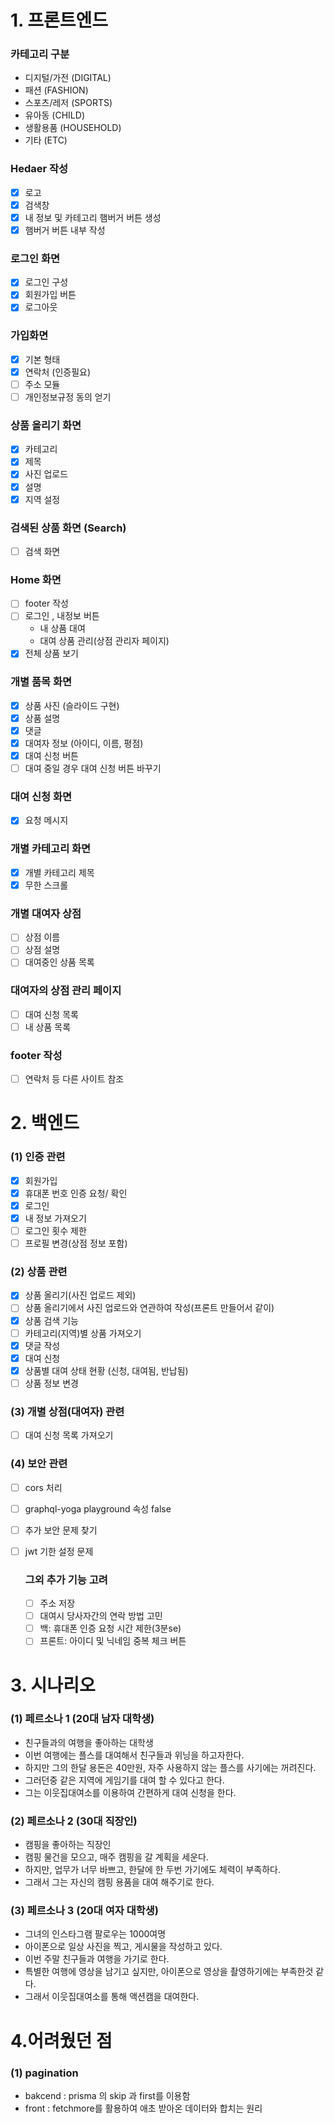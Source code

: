 ﻿# 1. 프론트엔드

### 카테고리 구분

- 디지털/가전 (DIGITAL)
- 패션 (FASHION)
- 스포츠/레저 (SPORTS)
- 유아동 (CHILD)
- 생활용품 (HOUSEHOLD)
- 기타 (ETC)

### Hedaer 작성

- [x] 로고
- [x] 검색창
- [x] 내 정보 및 카테고리 햄버거 버튼 생성
- [x] 햄버거 버튼 내부 작성

### 로그인 화면

- [x] 로그인 구성
- [x] 회원가입 버튼
- [x] 로그아웃

### 가입화면

- [x] 기본 형태
- [x] 연락처 (인증필요)
- [ ] 주소 모듈
- [ ] 개인정보규정 동의 얻기

### 상품 올리기 화면

- [x] 카테고리
- [x] 제목
- [x] 사진 업로드
- [x] 설명
- [x] 지역 설정

### 검색된 상품 화면 (Search)

- [ ] 검색 화면

### Home 화면

- [ ] footer 작성
- [ ] 로그인 , 내정보 버튼
  - 내 상품 대여
  - 대여 상품 관리(상점 관리자 페이지)
- [x] 전체 상품 보기

### 개별 품목 화면

- [x] 상품 사진 (슬라이드 구현)
- [x] 상품 설명
- [x] 댓글
- [x] 대여자 정보 (아이디, 이름, 평점)
- [x] 대여 신청 버튼 
- [ ] 대여 중일 경우 대여 신청 버튼 바꾸기

### 대여 신청 화면

- [x] 요청 메시지

### 개별 카테고리 화면

- [x] 개별 카테고리 제목
- [x] 무한 스크롤

### 개별 대여자 상점

- [ ] 상점 이름
- [ ] 상점 설명
- [ ] 대여중인 상품 목록

### 대여자의 상점 관리 페이지

- [ ] 대여 신청 목록
- [ ] 내 상품 목록

### footer 작성

- [ ] 연락처 등 다른 사이트 참조

# 2. 백엔드

### (1) 인증 관련

- [x] 회원가입
- [x] 휴대폰 번호 인증 요청/ 확인
- [x] 로그인
- [x] 내 정보 가져오기
- [ ] 로그인 횟수 제한
- [ ] 프로필 변경(상점 정보 포함)

### (2) 상품 관련

- [x] 상품 올리기(사진 업로드 제외)
- [ ] 상품 올리기에서 사진 업로드와 연관하여 작성(프론트 만들어서 같이)
- [x] 상품 검색 기능
- [ ] 카테고리(지역)별 상품 가져오기
- [x] 댓글 작성
- [x] 대여 신청
- [x] 상품별 대여 상태 현황 (신청, 대여됨, 반납됨)
- [ ] 상품 정보 변경

### (3) 개별 상점(대여자) 관련

- [ ] 대여 신청 목록 가져오기

### (4) 보안 관련

- [ ] cors 처리
- [ ] graphql-yoga playground 속성 false
- [ ] 추가 보안 문제 찾기
- [ ] jwt 기한 설정 문제

  ### 그외 추가 기능 고려

  - [ ] 주소 저장
  - [ ] 대여시 당사자간의 연락 방법 고민
  - [ ] 백: 휴대폰 인증 요청 시간 제한(3분se)
  - [ ] 프론트: 아이디 및 닉네임 중복 체크 버튼

# 3. 시나리오

### (1) 페르소나 1 (20대 남자 대학생)

- 친구들과의 여행을 좋아하는 대학생
- 이번 여행에는 플스를 대여해서 친구들과 위닝을 하고자한다.
- 하지만 그의 한달 용돈은 40만원, 자주 사용하지 않는 플스를 사기에는 꺼려진다.
- 그러던중 같은 지역에 게임기를 대여 할 수 있다고 한다.
- 그는 이웃집대여소를 이용하여 간편하게 대여 신청을 한다.

### (2) 페르소나 2 (30대 직장인)

- 캠핑을 좋아하는 직장인
- 캠핑 물건을 모으고, 매주 캠핑을 갈 계획을 세운다.
- 하지만, 업무가 너무 바쁘고, 한달에 한 두번 가기에도 체력이 부족하다.
- 그래서 그는 자신의 캠핑 용품을 대여 해주기로 한다.

### (3) 페르소나 3 (20대 여자 대학생)

- 그녀의 인스타그램 팔로우는 1000여명
- 아이폰으로 일상 사진을 찍고, 게시물을 작성하고 있다.
- 이번 주말 친구들과 여행을 가기로 한다.
- 특별한 여행에 영상을 남기고 싶지만, 아이폰으로 영상을 촬영하기에는
  부족한것 같다.
- 그래서 이웃집대여소를 통해 액션캠을 대여한다.

# 4.어려웠던 점

### (1) pagination

- bakcend : prisma 의 skip 과 first를 이용함
- front : fetchmore를 활용하여 애초 받아온 데이터와 합치는 원리
